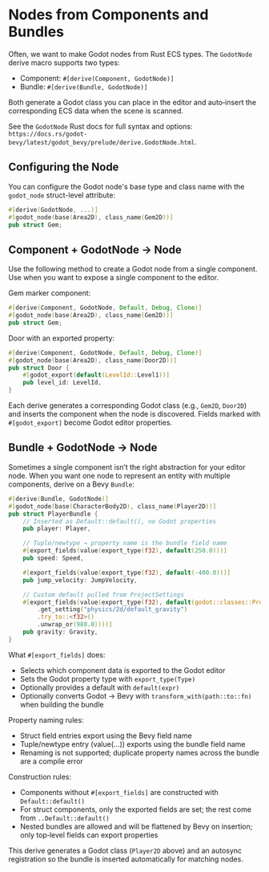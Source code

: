 # Nodes from Components and Bundles

Often, we want to make Godot nodes from Rust ECS types. The `GodotNode` derive macro supports two types:

- Component: `#[derive(Component, GodotNode)]`
- Bundle: `#[derive(Bundle, GodotNode)]`

Both generate a Godot class you can place in the editor and auto‑insert the corresponding ECS data when the scene is scanned.

See the `GodotNode` Rust docs for full syntax and options:
`https://docs.rs/godot-bevy/latest/godot_bevy/prelude/derive.GodotNode.html`.

## Configuring the Node

You can configure the Godot node's base type and class name with the `godot_node` struct-level attribute: 

```rust
#[derive(GodotNode, ...)]
#[godot_node(base(Area2D), class_name(Gem2D))]
pub struct Gem;
```

## Component + GodotNode → Node

Use the following method to create a Godot node from a single component.
Use when you want to expose a single component to the editor.

Gem marker component:

```rust
#[derive(Component, GodotNode, Default, Debug, Clone)]
#[godot_node(base(Area2D), class_name(Gem2D))]
pub struct Gem;
```

Door with an exported property:

```rust
#[derive(Component, GodotNode, Default, Debug, Clone)]
#[godot_node(base(Area2D), class_name(Door2D))]
pub struct Door {
    #[godot_export(default(LevelId::Level1))]
    pub level_id: LevelId,
}
```

Each derive generates a corresponding Godot class (e.g., `Gem2D`, `Door2D`) and inserts the component when the node is discovered. Fields marked with `#[godot_export]` become Godot editor properties.

## Bundle + GodotNode → Node

Sometimes a single component isn’t the right abstraction for your editor node. When you want one node to represent an entity with multiple components, derive on a Bevy `Bundle`:

```rust
#[derive(Bundle, GodotNode)]
#[godot_node(base(CharacterBody2D), class_name(Player2D))]
pub struct PlayerBundle {
    // Inserted as Default::default(), no Godot properties
    pub player: Player,

    // Tuple/newtype → property name is the bundle field name
    #[export_fields(value(export_type(f32), default(250.0)))]
    pub speed: Speed,

    #[export_fields(value(export_type(f32), default(-400.0)))]
    pub jump_velocity: JumpVelocity,

    // Custom default pulled from ProjectSettings
    #[export_fields(value(export_type(f32), default(godot::classes::ProjectSettings::singleton()
        .get_setting("physics/2d/default_gravity")
        .try_to::<f32>()
        .unwrap_or(980.0))))]
    pub gravity: Gravity,
}
```

What `#[export_fields]` does:

- Selects which component data is exported to the Godot editor
- Sets the Godot property type with `export_type(Type)`
- Optionally provides a default with `default(expr)`
- Optionally converts Godot → Bevy with `transform_with(path::to::fn)` when building the bundle

Property naming rules:

- Struct field entries export using the Bevy field name
- Tuple/newtype entry (value(...)) exports using the bundle field name
- Renaming is not supported; duplicate property names across the bundle are a compile error

Construction rules:

- Components without `#[export_fields]` are constructed with `Default::default()`
- For struct components, only the exported fields are set; the rest come from `..Default::default()`
- Nested bundles are allowed and will be flattened by Bevy on insertion; only top‑level fields can export properties

This derive generates a Godot class (`Player2D` above) and an autosync registration so the bundle is inserted automatically for matching nodes.
